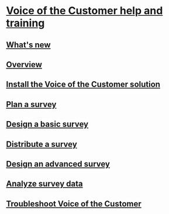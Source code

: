 # [Voice of the Customer help and training](help-hub.md)
## [What's new](monthly-updates-voc.md)
## [Overview](get-feedback-surveys.md)
## [Install the Voice of the Customer solution](install-solution.md)
## [Plan a survey](plan-survey.md)
## [Design a basic survey](design-basic-survey.md)
## [Distribute a survey](distribute-survey.md)
## [Design an advanced survey](design-advanced-survey.md)
## [Analyze survey data](analyze-survey-data.md)
## [Troubleshoot Voice of the Customer](troubleshoot.md)
